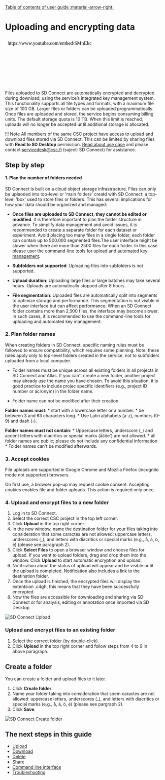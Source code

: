 [Table of contents of user guide :material-arrow-right:](sd-services-toc.md)

# Uploading and encrypting data

<iframe width="280" height="155" srcdoc="https://www.youtube.com/embed/SMnEkcS_HJw" title="YouTube video player" frameborder="0" allow="accelerometer; autoplay; clipboard-write; encrypted-media; gyroscope; picture-in-picture" allowfullscreen></iframe>

Files uploaded to SD Connect are automatically encrypted and decrypted during download, using the service’s integrated key management system. This functionality supports all file types and formats, with a maximum file size of 100 GB. Larger files or folders can be uploaded programmatically. Once files are uploaded and stored, the service begins consuming billing units. The default storage quota is 10 TB. When this limit is reached, uploads will no longer be accepted until additional storage is allocated.

!!! Note
     All members of the same CSC project have access to upload and download files stored via SD Connect. This can be limited by sharing files with **Read to SD Desktop** permission. [Read        about use case](./sd-connect-share-read-to-sd-desktop.md) and please contact servicedesk@csc.fi (suject: SD Connect) for assistance.            


## Step by step

#### 1. Plan the number of folders needed

SD Connect is built on a cloud object storage infrastructure. Files can only be uplaoded into top-level or 'main folders' creatd with SD Connect:  a top-level 'box' used to store files or folders. This has several implications for how your data should be organized and managed:

- **Once files are uploaded to SD Connect, they cannot be edited or modified**.  It is therefore important to plan the folder structure in advance. To simplify data management and avoid issues, it is recommended to create a separate folder for each dataset or experiment. Avoid placing too many files in a single folder, each folder can contain up to 500.000 segmented files.The user interface might be slower when there are more than 2500 files for each folder. In this case please user the [command-line tools for upload and automated key management](./sd-connect-command-line-interface.md). 

- **Subfolders not supported**: Uploading files into subfolders is not supported.

- **Upload duration**: Uploading large files or large batches may take several hours. Uploads are automatically stopped after 8 hours.
  
-  **File segmentation**: Uploaded files are automatically split into segments to optimize storage and performance. This segmentation is not visible in the user interface but can affect performance. When an SD Connect folder contains more than 2,500 files, the interface may become slower. In such cases, it is recommended to use the command-line tools for uploading and automated key management.


### 2. Plan folder names
  
When creating folders in SD Connect, specific naming rules must be followed to ensure compatibility, which requires some planning. Note: these rules apply only to top-level folders created in the service, not to subfolders uploaded from a local computer. 

 * Folder names must be unique across all existing folders in all projects in SD Connect and Allas. If you can't create a new folder, another project may already use the name you have chosen. To avoid this situation, it is good practice to include projec specific identifiers (e.g., project ID number or acronym) in the folder name.
   
 * Folder name can not be modified after their creation. 

**Folder names must**:
    * start with a lowercase letter or a number.
    *  be between 3 and 63 characters long.
    * Use Latin alphabets (a-z), numbers (0-9) and dash (-).
    
**Folder names must not contain**:
    * Uppercase letters, underscore  (_) and accent letters with diacritics or special marks (åäöe') are not allowed.
    * all folder names are public; please do not include any confidential information.
    * Folder names can't be modified afterwards.


### 3. Accept cookies

File uploads are supported in Google Chrome and Mozilla Firefox (incognito mode not supported) browsers. 

On first use, a browser pop-up may request cookie consent. Accepting cookies enables file and folder uploads. This action is required only once.

### 4. Upload and encrypt files to a new folder

1. Log in to SD Connect.
2. Select the correct CSC project in the top left corner.
3. Click **Upload** in the top right corner.
4. In the new window, name the destination folder for your files taking into consideration that some caractes are not allowed: uppercase letters, underscores (_), and letters with diacritics or special marks (e.g., å, ä, ö, é) (please see paragraph 2). 
5. Click **Select Files** to open a browser window and choose files for upload. If you want to upload folders, drag and drop them into the window. Click **Upload** to start automatic encryption and upload.
7. Notification about the status of upload will appear and be visible until the upload is completed. Notification also includes a link to the destination folder.
8. Once the upload is finished, the encrypted files will display the extentsion .c4gh, this means that they have been successfully encrypted. 
9. Now the files are accessible for downloading and sharing via SD Connect or for analysis, editing or annotation once imported via SD Desktop.



![SD Connect Upload](https://a3s.fi/docs-files/sensitive-data/SD_Connect/SDConnect_Upload.png)


### Upload and encrypt files to an existing folder

1. Select the correct folder (by double-click).
2. Click **Upload** in the top right corner and follow steps from 4 to 6 in above paragraph.

## Create a folder

You can create a folder and upload files to it later.

1. Click **Create folder**.
2. Name your folder taking into consideration that soem caractes are not allowed: uppercase letters, underscores (_), and letters with diacritics or special marks (e.g., å, ä, ö, é) (please see pargraph 2). 
3. Click **Save**.

![SD Connect Create folder](https://a3s.fi/docs-files/sensitive-data/SD_Connect/UseCase_CreateFolder.png)



## The next steps in this guide 

* [Upload](./sd-connect-upload.md)
* [Download](./sd-connect-download.md)
* [Delete](./sd-connect-delete.md)
* [Share](./sd-connect-share.md)
* [Command line interface](./sd-connect-command-line-interface.md)
* [Troubleshooting](./sd-connect-troubleshooting.md)
